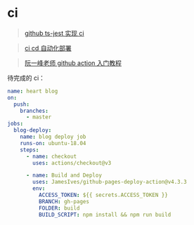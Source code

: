 # ci

> [github ts-jest 实现 ci](https://juejin.cn/post/7087061029812699173#heading-0)

> [ci cd 自动化部署](https://juejin.cn/post/6924552945069457421)

> [阮一峰老师 github action 入门教程](http://www.ruanyifeng.com/blog/2019/09/getting-started-with-github-actions.html)

待完成的 ci：

```yml
name: heart blog
on:
  push:
    branches:
      - master
jobs:
  blog-deploy:
    name: blog deploy job
    runs-on: ubuntu-18.04
    steps:
      - name: checkout
        uses: actions/checkout@v3

      - name: Build and Deploy
        uses: JamesIves/github-pages-deploy-action@v4.3.3
        env:
          ACCESS_TOKEN: ${{ secrets.ACCESS_TOKEN }}
          BRANCH: gh-pages
          FOLDER: build
          BUILD_SCRIPT: npm install && npm run build
```
